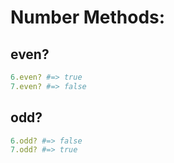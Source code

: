 # Number Methods:

## even?
```ruby
6.even? #=> true
7.even? #=> false
```

## odd?
```ruby
6.odd? #=> false
7.odd? #=> true
```
